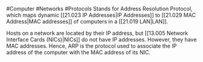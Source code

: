 #Computer #Networks #Protocols
Stands for Address Resolution Protocol, which maps dynamic [[21.023 IP Addresses|IP Addresses]] to [[21.029 MAC Address|MAC addresses]] of computers in a [[21.019 LAN|LAN]].

Hosts on a network are located by their IP address, but [[13.005 Network Interface Cards (NICs)|NICs]] do not have IP addresses.
However, they have MAC addresses.
Hence, ARP is the protocol used to associate the IP address of the computer with the MAC address of its NIC.